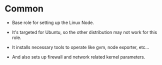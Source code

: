 Common
=========

- Base role for setting up the Linux Node.
- It's targeted for Ubuntu, so the other distribution may not work for this role.

- It installs necessary tools to operate like gvm, node exporter, etc...
- And also sets up firewall and network related kernel parameters.